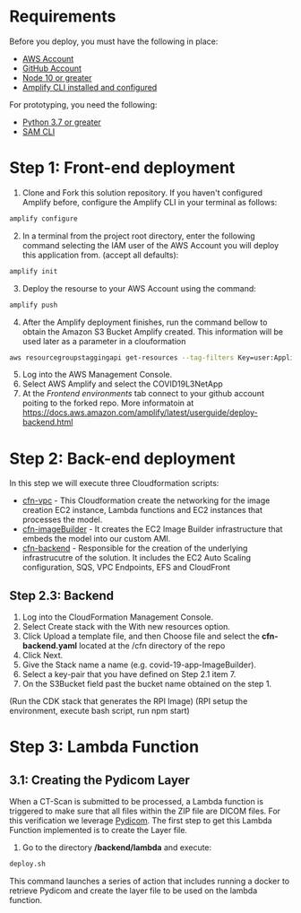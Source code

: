 # Requirements
Before you deploy, you must have the following in place:
*  [AWS Account](https://aws.amazon.com/account/) 
*  [GitHub Account](https://github.com/) 
*  [Node 10 or greater](https://nodejs.org/en/download/) 
*  [Amplify CLI installed and configured](https://aws-amplify.github.io/docs/cli-toolchain/quickstart#quickstart) 

For prototyping, you need the following:
*  [Python 3.7 or greater](https://realpython.com/installing-python/) 
*  [SAM CLI](https://docs.aws.amazon.com/serverless-application-model/latest/developerguide/serverless-sam-cli-install.html)


# Step 1: Front-end deployment

1.  Clone and Fork this solution repository.
    If you haven't configured Amplify before, configure the Amplify CLI in your terminal as follows:
```bash
amplify configure
```

2.  In a terminal from the project root directory, enter the following command selecting the IAM user of the AWS Account you will deploy this application from. (accept all defaults):

```bash
amplify init
```

3.  Deploy the resourse to your AWS Account using the command:
```bash
amplify push
```

4.  After the Amplify deployment finishes, run the command bellow to obtain the Amazon S3 Bucket Amplify created. This information will be used later as a parameter in a clouformation
```bash
aws resourcegroupstaggingapi get-resources --tag-filters Key=user:Application,Values="COVID19L3NetAPP" Key=user:Stack,Values="dev" --resource-type-filters s3 --query 'ResourceTagMappingList[*].[ResourceARN]' --output text | grep -v deployment | awk -F':::' '{print $2}'
```

5. Log into the AWS Management Console.
6. Select AWS Amplify and select the COVID19L3NetApp
7. At the *Frontend environments* tab connect to your github account poiting to the forked repo. More informatoin at https://docs.aws.amazon.com/amplify/latest/userguide/deploy-backend.html

# Step 2: Back-end deployment

In this step we will execute three Cloudformation scripts:
* [cfn-vpc](../cfn/cfn-vpc.yaml) - This Cloudformation create the networking for the image creation EC2 instance, Lambda functions and EC2 instances that processes the model.
* [cfn-imageBuilder](../cfn/cfn-imageBuilder.yaml) - It creates the EC2 Image Builder infrastructure that embeds the model into our custom AMI. 
* [cfn-backend](../cfn/cfn-backend.yaml) - Responsible for the creation of the underlying infrastrucutre of the solution. It includes the EC2 Auto Scaling configuration, SQS, VPC Endpoints, EFS and CloudFront

## Step 2.3: Backend

1. Log into the CloudFormation Management Console.
2. Select Create stack with the With new resources option.
3. Click Upload a template file, and then Choose file and select the **cfn-backend.yaml** located at the /cfn directory of the repo
4. Click Next.
5. Give the Stack name a name (e.g. covid-19-app-ImageBuilder).
6. Select a key-pair that you have defined on Step 2.1 item 7.
7. On the S3Bucket field past the bucket name obtained on the step 1.

(Run the CDK stack that generates the RPI Image)
(RPI setup the environment, execute bash script, run npm start)

# Step 3: Lambda Function

## 3.1: Creating the Pydicom Layer
When a CT-Scan is submitted to be processed, a Lambda function is triggered to make sure that all files within the ZIP file are DICOM files. For this verification we leverage [Pydicom](https://pydicom.github.io/).  The first step to get this Lambda Function implemented is to create the Layer file. 

1. Go to the directory <strong>/backend/lambda</strong> and execute:
```bash
deploy.sh 
```

This command launches a series of action that includes running a docker to retrieve Pydicom and create the layer file to be used on the lambda function.
